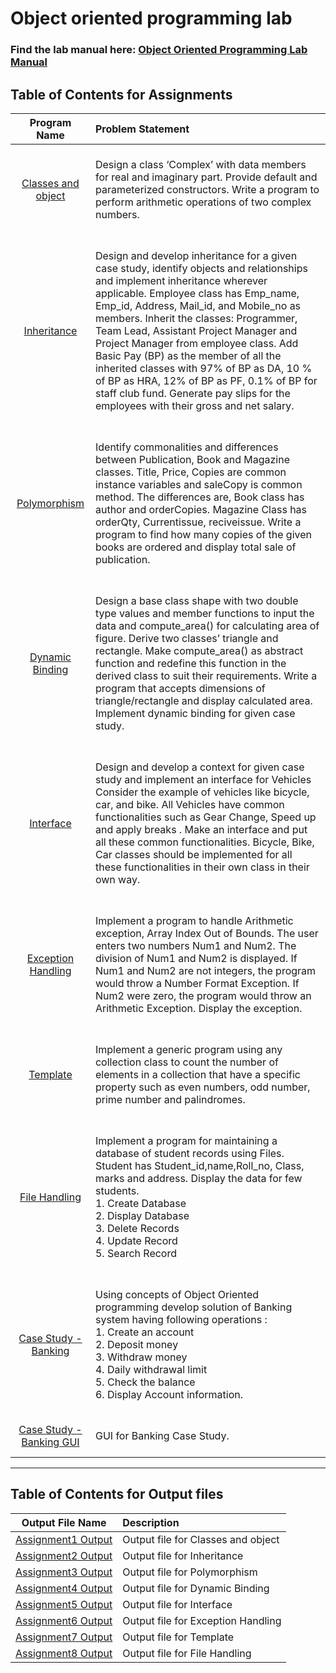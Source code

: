 # Object oriented programming lab

### Find the lab manual here: [Object Oriented Programming Lab Manual](OOPL.pdf)

## Table of Contents for Assignments

|              Program Name               | Problem Statement                                                                                                                                                                                                                                                                                                                                                                                                                                                                                                                                                                    |
| :-------------------------------------: | :----------------------------------------------------------------------------------------------------------------------------------------------------------------------------------------------------------------------------------------------------------------------------------------------------------------------------------------------------------------------------------------------------------------------------------------------------------------------------------------------------------------------------------------------------------------------------------- |
|    [Classes and object](Assignment1)    | <br> Design a class ‘Complex’ with data members for real and imaginary part. Provide default and parameterized constructors. Write a program to perform arithmetic operations of two complex numbers. <br><br>                                                                                                                                                                                                                                                                                                                                                                       |
|       [Inheritance](Assignment2)        | <br> Design and develop inheritance for a given case study, identify objects and relationships and implement inheritance wherever applicable. Employee class has Emp_name, Emp_id, Address, Mail_id, and Mobile_no as members. Inherit the classes: Programmer, Team Lead, Assistant Project Manager and Project Manager from employee class. Add Basic Pay (BP) as the member of all the inherited classes with 97% of BP as DA, 10 % of BP as HRA, 12% of BP as PF, 0.1% of BP for staff club fund. Generate pay slips for the employees with their gross and net salary. <br><br> |
|       [Polymorphism](Assignment3)       | <br>Identify commonalities and differences between Publication, Book and Magazine classes. Title, Price, Copies are common instance variables and saleCopy is common method. The differences are, Book class has author and orderCopies. Magazine Class has orderQty, Currentissue, reciveissue. Write a program to find how many copies of the given books are ordered and display total sale of publication. <br><br>                                                                                                                                                              |
|     [Dynamic Binding](Assignment4)      | <br> Design a base class shape with two double type values and member functions to input the data and compute_area() for calculating area of figure. Derive two classes’ triangle and rectangle. Make compute_area() as abstract function and redefine this function in the derived class to suit their requirements. Write a program that accepts dimensions of triangle/rectangle and display calculated area. Implement dynamic binding for given case study. <br><br>                                                                                                            |
|        [Interface](Assignment5)         | <br>Design and develop a context for given case study and implement an interface for Vehicles Consider the example of vehicles like bicycle, car, and bike. All Vehicles have common functionalities such as Gear Change, Speed up and apply breaks . Make an interface and put all these common functionalities. Bicycle, Bike, Car classes should be implemented for all these functionalities in their own class in their own way. <br><br>                                                                                                                                       |
|    [Exception Handling](Assignment6)    | <br> Implement a program to handle Arithmetic exception, Array Index Out of Bounds. The user enters two numbers Num1 and Num2. The division of Num1 and Num2 is displayed. If Num1 and Num2 are not integers, the program would throw a Number Format Exception. If Num2 were zero, the program would throw an Arithmetic Exception. Display the exception. <br><br>                                                                                                                                                                                                                 |
|         [Template](Assignment7)         | <br>Implement a generic program using any collection class to count the number of elements in a collection that have a specific property such as even numbers, odd number, prime number and palindromes.<br><br>                                                                                                                                                                                                                                                                                                                                                                     |
|      [File Handling](Assignment8)       | <br> Implement a program for maintaining a database of student records using Files. Student has Student_id,name,Roll_no, Class, marks and address. Display the data for few students.<br>1. Create Database<br>2. Display Database<br>3. Delete Records<br>4. Update Record<br>5. Search Record <br><br>                                                                                                                                                                                                                                                                             |
|     [Case Study - Banking](Banking)     | <br>Using concepts of Object Oriented programming develop solution of Banking system having following operations : <br> 1. Create an account <br> 2. Deposit money <br> 3. Withdraw money <br> 4. Daily withdrawal limit <br> 5. Check the balance <br> 6. Display Account information. <br><br>                                                                                                                                                                                                                                                                                     |
| [Case Study - Banking GUI](Banking-GUI) | <br> GUI for Banking Case Study. <br><br>                                                                                                                                                                                                                                                                                                                                                                                                                                                                                                                                            |

<hr>

## Table of Contents for Output files

|               Output File Name               | Description                        |
| :------------------------------------------: | :--------------------------------- |
| [Assignment1 Output](Assignment1/output.txt) | Output file for Classes and object |
| [Assignment2 Output](Assignment2/output.txt) | Output file for Inheritance        |
| [Assignment3 Output](Assignment3/output.txt) | Output file for Polymorphism       |
| [Assignment4 Output](Assignment4/output.txt) | Output file for Dynamic Binding    |
| [Assignment5 Output](Assignment5/output.txt) | Output file for Interface          |
| [Assignment6 Output](Assignment6/output.txt) | Output file for Exception Handling |
| [Assignment7 Output](Assignment7/output.txt) | Output file for Template           |
| [Assignment8 Output](Assignment8/output.txt) | Output file for File Handling      |
